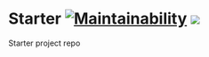 # Starter [![Maintainability](https://api.codeclimate.com/v1/badges/d89a69727f1e505c29a2/maintainability)](https://codeclimate.com/github/hsnali/starter/maintainability) <a href="https://codeclimate.com/github/hsnali/starter/test_coverage"><img src="https://api.codeclimate.com/v1/badges/d89a69727f1e505c29a2/test_coverage" /></a>
Starter project repo
